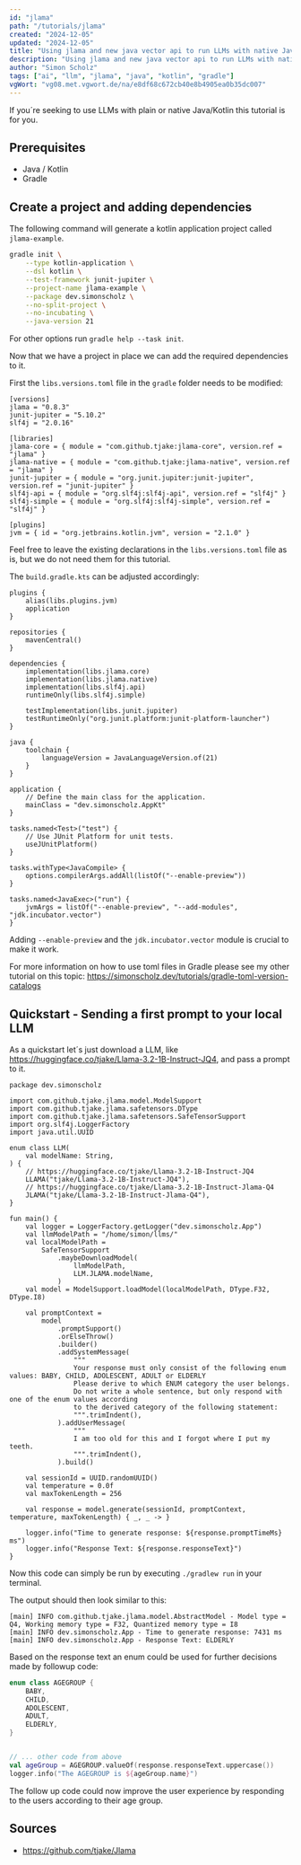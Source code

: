 ```yaml
---
id: "jlama"
path: "/tutorials/jlama"
created: "2024-12-05"
updated: "2024-12-05"
title: "Using jlama and new java vector api to run LLMs with native Java/Kotlin"
description: "Using jlama and new java vector api to run LLMs with native Java/Kotlin"
author: "Simon Scholz"
tags: ["ai", "llm", "jlama", "java", "kotlin", "gradle"]
vgWort: "vg08.met.vgwort.de/na/e8df68c672cb40e8b4905ea0b35dc007"
---
```


If you´re seeking to use LLMs with plain or native Java/Kotlin this tutorial is for you.

## Prerequisites

- Java / Kotlin
- Gradle

## Create a project and adding dependencies

The following command will generate a kotlin application project called `jlama-example`.

```bash
gradle init \
    --type kotlin-application \
    --dsl kotlin \
    --test-framework junit-jupiter \
    --project-name jlama-example \
    --package dev.simonscholz \
    --no-split-project \
    --no-incubating \
    --java-version 21
```

For other options run `gradle help --task init`.

Now that we have a project in place we can add the required dependencies to it.

First the `libs.versions.toml` file in the `gradle` folder needs to be modified:

```toml[libs.versions.toml]
[versions]
jlama = "0.8.3"
junit-jupiter = "5.10.2"
slf4j = "2.0.16"

[libraries]
jlama-core = { module = "com.github.tjake:jlama-core", version.ref = "jlama" }
jlama-native = { module = "com.github.tjake:jlama-native", version.ref = "jlama" }
junit-jupiter = { module = "org.junit.jupiter:junit-jupiter", version.ref = "junit-jupiter" }
slf4j-api = { module = "org.slf4j:slf4j-api", version.ref = "slf4j" }
slf4j-simple = { module = "org.slf4j:slf4j-simple", version.ref = "slf4j" }

[plugins]
jvm = { id = "org.jetbrains.kotlin.jvm", version = "2.1.0" }
```

Feel free to leave the existing declarations in the `libs.versions.toml` file as is, but we do not need them for this tutorial.

The `build.gradle.kts` can be adjusted accordingly:

```kotlin[build.gradle.kts]
plugins {
    alias(libs.plugins.jvm)
    application
}

repositories {
    mavenCentral()
}

dependencies {
    implementation(libs.jlama.core)
    implementation(libs.jlama.native)
    implementation(libs.slf4j.api)
    runtimeOnly(libs.slf4j.simple)

    testImplementation(libs.junit.jupiter)
    testRuntimeOnly("org.junit.platform:junit-platform-launcher")
}

java {
    toolchain {
        languageVersion = JavaLanguageVersion.of(21)
    }
}

application {
    // Define the main class for the application.
    mainClass = "dev.simonscholz.AppKt"
}

tasks.named<Test>("test") {
    // Use JUnit Platform for unit tests.
    useJUnitPlatform()
}

tasks.withType<JavaCompile> {
    options.compilerArgs.addAll(listOf("--enable-preview"))
}

tasks.named<JavaExec>("run") {
    jvmArgs = listOf("--enable-preview", "--add-modules", "jdk.incubator.vector")
}
```

Adding `--enable-preview` and the `jdk.incubator.vector` module is crucial to make it work.

For more information on how to use toml files in Gradle please see my other tutorial on this topic: https://simonscholz.dev/tutorials/gradle-toml-version-catalogs

## Quickstart - Sending a first prompt to your local LLM

As a quickstart let´s just download a LLM, like https://huggingface.co/tjake/Llama-3.2-1B-Instruct-JQ4,
and pass a prompt to it.

```kotlin[App.kt]
package dev.simonscholz

import com.github.tjake.jlama.model.ModelSupport
import com.github.tjake.jlama.safetensors.DType
import com.github.tjake.jlama.safetensors.SafeTensorSupport
import org.slf4j.LoggerFactory
import java.util.UUID

enum class LLM(
    val modelName: String,
) {
    // https://huggingface.co/tjake/Llama-3.2-1B-Instruct-JQ4
    LLAMA("tjake/Llama-3.2-1B-Instruct-JQ4"),
    // https://huggingface.co/tjake/Llama-3.2-1B-Instruct-Jlama-Q4
    JLAMA("tjake/Llama-3.2-1B-Instruct-Jlama-Q4"),
}

fun main() {
    val logger = LoggerFactory.getLogger("dev.simonscholz.App")
    val llmModelPath = "/home/simon/llms/"
    val localModelPath =
        SafeTensorSupport
            .maybeDownloadModel(
                llmModelPath,
                LLM.JLAMA.modelName,
            )
    val model = ModelSupport.loadModel(localModelPath, DType.F32, DType.I8)

    val promptContext =
        model
            .promptSupport()
            .orElseThrow()
            .builder()
            .addSystemMessage(
                """
                Your response must only consist of the following enum values: BABY, CHILD, ADOLESCENT, ADULT or ELDERLY
                Please derive to which ENUM category the user belongs.
                Do not write a whole sentence, but only respond with one of the enum values according
                to the derived category of the following statement:
                """.trimIndent(),
            ).addUserMessage(
                """
                I am too old for this and I forgot where I put my teeth.
                """.trimIndent(),
            ).build()

    val sessionId = UUID.randomUUID()
    val temperature = 0.0f
    val maxTokenLength = 256

    val response = model.generate(sessionId, promptContext, temperature, maxTokenLength) { _, _ -> }

    logger.info("Time to generate response: ${response.promptTimeMs} ms")
    logger.info("Response Text: ${response.responseText}")
}
```

Now this code can simply be run by executing `./gradlew run` in your terminal.

The output should then look similar to this:

```shell
[main] INFO com.github.tjake.jlama.model.AbstractModel - Model type = Q4, Working memory type = F32, Quantized memory type = I8
[main] INFO dev.simonscholz.App - Time to generate response: 7431 ms
[main] INFO dev.simonscholz.App - Response Text: ELDERLY
```

Based on the response text an enum could be used for further decisions made by followup code:

```kotlin
enum class AGEGROUP {
    BABY,
    CHILD,
    ADOLESCENT,
    ADULT,
    ELDERLY,
}


// ... other code from above
val ageGroup = AGEGROUP.valueOf(response.responseText.uppercase())
logger.info("The AGEGROUP is ${ageGroup.name}")
```

The follow up code could now improve the user experience by responding to the users according to their age group.

## Sources

- https://github.com/tjake/Jlama
